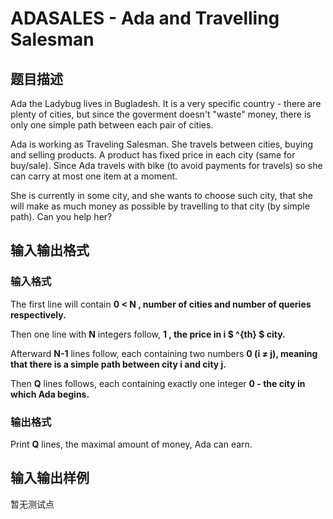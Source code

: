 # ADASALES - Ada and Travelling Salesman

## 题目描述

Ada the Ladybug lives in Bugladesh. It is a very specific country - there are plenty of cities, but since the goverment doesn't "waste" money, there is only one simple path between each pair of cities.

Ada is working as Traveling Salesman. She travels between cities, buying and selling products. A product has fixed price in each city (same for buy/sale). Since Ada travels with bike (to avoid payments for travels) so she can carry at most one item at a moment.

She is currently in some city, and she wants to choose such city, that she will make as much money as possible by travelling to that city (by simple path). Can you help her?

## 输入输出格式

### 输入格式

The first line will contain **0 < N , number of cities and number of queries respectively.**

Then one line with **N** integers follow, **1 , the price in **i $ ^{th} $** city.**

Afterward **N-1** lines follow, each containing two numbers **0 (**i ≠ j**), meaning that there is a simple path between city **i** and city **j**.**

Then **Q** lines follows, each containing exactly one integer **0 - the city in which Ada begins.**

### 输出格式

Print **Q** lines, the maximal amount of money, Ada can earn.

## 输入输出样例

暂无测试点

